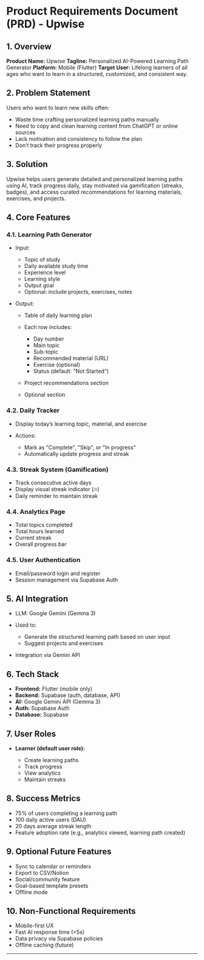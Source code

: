 # Product Requirements Document (PRD) - Upwise

## 1. Overview

**Product Name:** Upwise
**Tagline:** Personalized AI-Powered Learning Path Generator
**Platform:** Mobile (Flutter)
**Target User:** Lifelong learners of all ages who want to learn in a structured, customized, and consistent way.

## 2. Problem Statement

Users who want to learn new skills often:

* Waste time crafting personalized learning paths manually
* Need to copy and clean learning content from ChatGPT or online sources
* Lack motivation and consistency to follow the plan
* Don’t track their progress properly

## 3. Solution

Upwise helps users generate detailed and personalized learning paths using AI, track progress daily, stay motivated via gamification (streaks, badges), and access curated recommendations for learning materials, exercises, and projects.

## 4. Core Features

### 4.1. Learning Path Generator

* Input:

  * Topic of study
  * Daily available study time 
  * Experience level
  * Learning style
  * Output goal
  * Optional: include projects, exercises, notes
* Output:

  * Table of daily learning plan
  * Each row includes:

    * Day number
    * Main topic
    * Sub-topic
    * Recommended material (URL)
    * Exercise (optional)
    * Status (default: "Not Started")
  * Project recommendations section
  * Optional section

### 4.2. Daily Tracker

* Display today’s learning topic, material, and exercise
* Actions:

  * Mark as "Complete", "Skip", or "In progress"
  * Automatically update progress and streak

### 4.3. Streak System (Gamification)

* Track consecutive active days
* Display visual streak indicator (🔥)
* Daily reminder to maintain streak

### 4.4. Analytics Page

* Total topics completed
* Total hours learned
* Current streak
* Overall progress bar

### 4.5. User Authentication

* Email/password login and register
* Session management via Supabase Auth

## 5. AI Integration

* LLM: Google Gemini (Gemma 3)
* Used to:

  * Generate the structured learning path based on user input
  * Suggest projects and exercises
* Integration via Gemini API

## 6. Tech Stack

* **Frontend:** Flutter (mobile only)
* **Backend:** Supabase (auth, database, API)
* **AI:** Google Gemini API (Gemma 3)
* **Auth:** Supabase Auth
* **Database:** Supabase

## 7. User Roles

* **Learner (default user role):**

  * Create learning paths
  * Track progress
  * View analytics
  * Maintain streaks

## 8. Success Metrics

* 75% of users completing a learning path
* 100 daily active users (DAU)
* 20 days average streak length
* Feature adoption rate (e.g., analytics viewed, learning path created)

## 9. Optional Future Features

* Sync to calendar or reminders
* Export to CSV/Notion
* Social/community feature
* Goal-based template presets
* Offline mode

## 10. Non-Functional Requirements

* Mobile-first UX
* Fast AI response time (<5s)
* Data privacy via Supabase policies
* Offline caching (future)

---